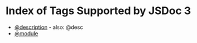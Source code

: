 Index of Tags Supported by JSDoc 3
==================================

* [@description](tags/description.md) - also: @desc
* [@module](tags/module.md)